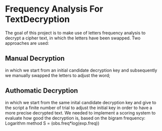 # Frequency Analysis For TextDecryption
The goal of this project is to make use of letters frequency analysis to decrypt a cipher text, in which the letters have been swapped. 
Two approaches are used:
## Manual Decryption 
in which we start from an initial candidate decryption key and subsequently we manually swapped the letters to adjust the word; 
## Authomatic Decryption 
in which we start from the same inital candidate decryption key and give to the script a finite number of trial to adjust the initial key in order to have a more precise decrypted text. 
We needed to implement a scoring system to evaluate how good the decryption is, based on the bigram frequency:
Logarithm method S = (obs.freq*log(exp.freq))